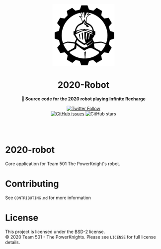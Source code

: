 <div align="center">
	<a href="http://powerknights.com/">
		<img src="./black-powerKnights-logo.png" width="200" height="200">
	</a>
	<h1>2020-Robot</h1>
	<p>
		<b>🤖 Source code for the 2020 robot playing Infinite Recharge</b>
	</p>
    <a href="https://twitter.com/PowerKnights501"><img alt="Twitter Follow" src="https://img.shields.io/twitter/follow/PowerKnights501?style=social"></a>
    <br>
    <a href="https://github.com/Team-501-The-PowerKnights/2020-robot/issues"><img alt="GitHub issues" src="https://img.shields.io/github/issues/Team-501-The-PowerKnights/2020-robot"></a>
    <img alt="GitHub stars" src="https://img.shields.io/github/stars/Team-501-The-PowerKnights/2020-Robot?style=social">
    <br>
	<br>
	<br>
	<br>
</div>

# 2020-robot

Core application for Team 501 The PowerKnight's robot.

# Contributing

See `CONTRIBUTING.md` for more information

# License

This project is licensed under the BSD-2 license.
<br>
&copy; 2020 Team 501 - The PowerKnights. Please see `LICENSE` for full license details.
